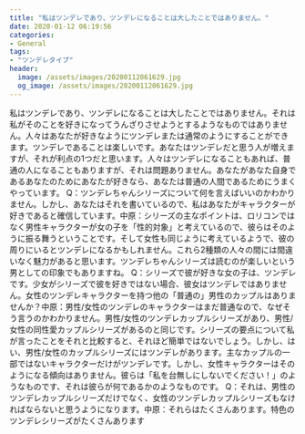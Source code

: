 ```yaml
---
title: "私はツンデレであり、ツンデレになることは大したことではありません。"
date: 2020-01-12 06:19:56
categories:
- General
tags:
- "ツンデレタイプ"
header:
  image: /assets/images/20200112061629.jpg
  og_image: /assets/images/20200112061629.jpg
---
```


私はツンデレであり、ツンデレになることは大したことではありません。それは私がそのことを好きになってうんざりさせようとするようなものではありません。人々はあなたが好きなようにツンデレまたは通常のようにすることができます。ツンデレであることは楽しいです。あなたはツンデレだと思う人が増えますが、それが利点の1つだと思います。人々はツンデレになることもあれば、普通の人になることもありますが、それは問題ありません。あなたがあなた自身であるあなたのためにあなたが好きなら、あなたは普通の人間であるためにうまくやっています。 Q：ツンデレちゃんシリーズについて何を言えばいいのかわかりません。しかし、あなたはそれを書いているので、私はあなたがキャラクターが好きであると確信しています。中原：シリーズの主なポイントは、ロリコンではなく男性キャラクターが女の子を「性的対象」と考えているので、彼らはそのように振る舞うということです。そして女性も同じように考えているようで、彼の周りにいるとツンデレになるかもしれません。これら2種類の人々の間には間違いなく魅力があると思います。ツンデレちゃんシリーズは読むのが楽しいという男としての印象でもありますね。 Q：シリーズで彼が好きな女の子は、ツンデレです。少女がシリーズで彼を好きではない場合、彼女はツンデレではありません。女性のツンデレキャラクターを持つ他の「普通の」男性のカップルはありませんか？中原：男性/女性のツンデレのキャラクターはまだ普通なので、なぜそう言うのかわかりません。男性/女性のツンデレカップルシリーズがあり、男性/女性の同性愛カップルシリーズがあるのと同じです。シリーズの要点について私が言ったことをそれと比較すると、それほど簡単ではないでしょう。しかし、はい、男性/女性のカップルシリーズにはツンデレがあります。主なカップルの一部ではないキャラクターだけがツンデレです。しかし、女性キャラクターはそのようになる傾向はありません。彼らは「私を台無しにしないでください！」のようなものです、それは彼らが何であるかのようなものです。 Q：それは、男性のツンデレカップルシリーズだけでなく、女性のツンデレカップルシリーズもなければならないと思うようになります。中原：それらはたくさんあります。特色のツンデレシリーズがたくさんあります
